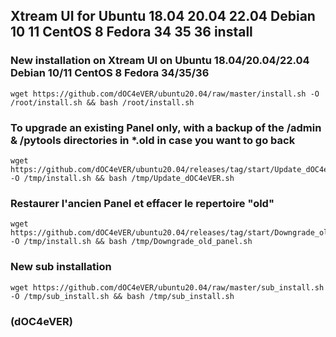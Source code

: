 ## Xtream UI for Ubuntu 18.04 20.04 22.04 Debian 10 11 CentOS 8 Fedora 34 35 36 install




### New installation on Xtream UI on Ubuntu 18.04/20.04/22.04 Debian 10/11 CentOS 8 Fedora 34/35/36

    wget https://github.com/dOC4eVER/ubuntu20.04/raw/master/install.sh -O /root/install.sh && bash /root/install.sh




### To upgrade an existing Panel only, with a backup of the /admin & /pytools directories in *.old in case you want to go back 
 
    wget https://github.com/dOC4eVER/ubuntu20.04/releases/tag/start/Update_dOC4eVER.sh -O /tmp/install.sh && bash /tmp/Update_dOC4eVER.sh




### Restaurer l'ancien Panel et effacer le repertoire "old"

    wget https://github.com/dOC4eVER/ubuntu20.04/releases/tag/start/Downgrade_old_panel.sh -O /tmp/install.sh && bash /tmp/Downgrade_old_panel.sh



### New sub installation

    wget https://github.com/dOC4eVER/ubuntu20.04/raw/master/sub_install.sh -O /tmp/sub_install.sh && bash /tmp/sub_install.sh




### (dOC4eVER)
